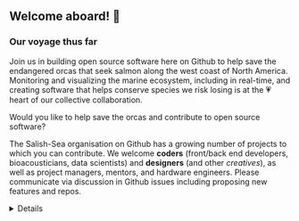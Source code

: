 ## Welcome aboard! 👋

### Our voyage thus far

Join us in building open source software here on Github to help save the endangered orcas that seek salmon along the west coast of North America. Monitoring and visualizing the marine ecosystem, including in real-time, and creating software that helps conserve species we risk losing is at the 💗 heart of our collective collaboration.

Would you like to help save the orcas and contribute to open source software? 

The Salish-Sea organisation on Github has a growing number of projects to which you can contribute. We welcome **coders** (front/back end developers, bioacousticians, data scientists) and **designers** (and other *creatives*), as well as project managers, mentors, and hardware engineers. Please communicate via discussion in Github issues including proposing new features and repos. 


<details> 
---

<sub>🤫 Psst! You can create your own [organization README](https://docs.github.com/en/organizations/collaborating-with-groups-in-organizations/customizing-your-organizations-profile).</sub>

</details>
